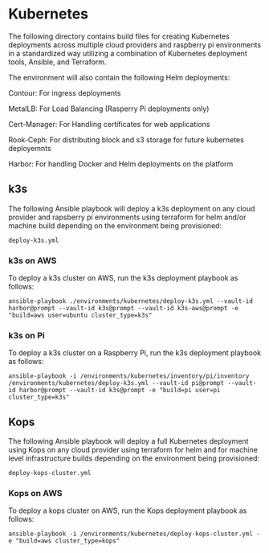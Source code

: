 # Kubernetes

The following directory contains build files for creating Kubernetes deployments across multiple cloud providers and raspberry pi environments in a standardized way utilizing a combination of Kubernetes deployment tools, Ansible, and Terraform.

The environment will also contain the following Helm deployments:

Contour: For ingress deployments

MetalLB: For Load Balancing (Rasperry Pi deployments only)

Cert-Manager: For Handling certificates for web applications

Rook-Ceph: For distributing block and s3 storage for future kubernetes deployemnts

Harbor: For handling Docker and Helm deployments on the platform

## k3s

The following Ansible playbook will deploy a k3s deployment on any cloud provider and rapsberry pi environments using terraform for helm and/or machine build depending on the environment being provisioned:

```
deploy-k3s.yml
```

### k3s on AWS

To deploy a k3s cluster on AWS, run the k3s deployment playbook as follows:

```
ansible-playbook ./environments/kubernetes/deploy-k3s.yml --vault-id harbor@prompt --vault-id k3s@prompt --vault-id k3s-aws@prompt -e "build=aws user=ubuntu cluster_type=k3s"
```

### k3s on Pi

To deploy a k3s cluster on a Raspberry Pi, run the k3s deployment playbook as follows:

```
ansible-playbook -i /environments/kubernetes/inventory/pi/inventory /environments/kubernetes/deploy-k3s.yml --vault-id pi@prompt --vault-id harbor@prompt --vault-id k3s@prompt -e "build=pi user=pi cluster_type=k3s"
```

## Kops

The following Ansible playbook will deploy a full Kubernetes deployment using Kops on any cloud provider using terraform for helm and for machine level infrastructure builds depending on the environment being provisioned:

```
deploy-kops-cluster.yml
```

### Kops on AWS

To deploy a kops cluster on AWS, run the Kops deployment playbook as follows:

```
ansible-playbook -i /environments/kubernetes/deploy-kops-cluster.yml -e "build=aws cluster_type=kops"
```